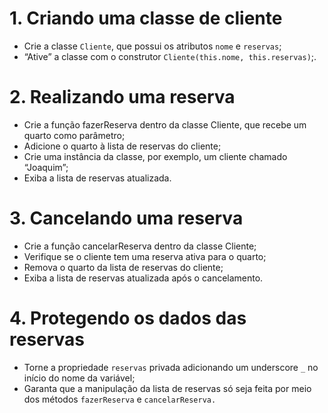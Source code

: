 # 1. Criando uma classe de cliente

- Crie a classe `Cliente`, que possui os atributos `nome` e `reservas`;
- “Ative” a classe com o construtor `Cliente(this.nome, this.reservas)`;.

# 2. Realizando uma reserva

- Crie a função fazerReserva dentro da classe Cliente, que recebe um quarto como parâmetro;
- Adicione o quarto à lista de reservas do cliente;
- Crie uma instância da classe, por exemplo, um cliente chamado “Joaquim”;
- Exiba a lista de reservas atualizada.

# 3. Cancelando uma reserva

- Crie a função cancelarReserva dentro da classe Cliente;
- Verifique se o cliente tem uma reserva ativa para o quarto;
- Remova o quarto da lista de reservas do cliente;
- Exiba a lista de reservas atualizada após o cancelamento.

# 4. Protegendo os dados das reservas

- Torne a propriedade `reservas` privada adicionando um underscore `_` no início do nome da variável;
- Garanta que a manipulação da lista de reservas só seja feita por meio dos métodos `fazerReserva` e `cancelarReserva.`